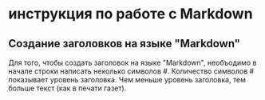 # инструкция по работе с Markdown

## Создание заголовков на языке "Markdown"
Для того, чтобы создать заголовок на языке "Markdown", необъодимо в начале строки написать неколько символов #.
Количество символов # показывает уровень заголовка. Чем меньше уровень заголовка, тем больше текст (как в печати газет).